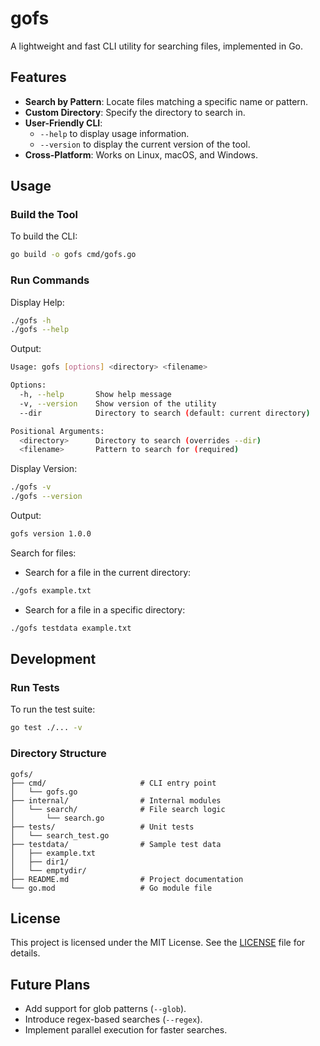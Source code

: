 # gofs

A lightweight and fast CLI utility for searching files, implemented in Go.

## Features

- **Search by Pattern**: Locate files matching a specific name or pattern.
- **Custom Directory**: Specify the directory to search in.
- **User-Friendly CLI**:
  - `--help` to display usage information.
  - `--version` to display the current version of the tool.
- **Cross-Platform**: Works on Linux, macOS, and Windows.

## Usage

### Build the Tool

To build the CLI:

```bash
go build -o gofs cmd/gofs.go
```

### Run Commands

Display Help:

```bash
./gofs -h
./gofs --help
```

Output:

```bash
Usage: gofs [options] <directory> <filename>

Options:
  -h, --help       Show help message
  -v, --version    Show version of the utility
  --dir            Directory to search (default: current directory)

Positional Arguments:
  <directory>      Directory to search (overrides --dir)
  <filename>       Pattern to search for (required)
```

Display Version:

```bash
./gofs -v
./gofs --version
```

Output:

```bash
gofs version 1.0.0
```

Search for files:

- Search for a file in the current directory:

```bash
./gofs example.txt
```

- Search for a file in a specific directory:

```bash
./gofs testdata example.txt
```

## Development

### Run Tests

To run the test suite:

```bash
go test ./... -v
```

### Directory Structure

```
gofs/
├── cmd/                     # CLI entry point
│   └── gofs.go
├── internal/                # Internal modules
│   └── search/              # File search logic
│       └── search.go
├── tests/                   # Unit tests
│   └── search_test.go
├── testdata/                # Sample test data
│   ├── example.txt
│   ├── dir1/
│   └── emptydir/
├── README.md                # Project documentation
└── go.mod                   # Go module file
```

## License

This project is licensed under the MIT License. See the [LICENSE](#License "Goto License") file for details.

## Future Plans

- Add support for glob patterns (`--glob`).
- Introduce regex-based searches (`--regex`).
- Implement parallel execution for faster searches.
